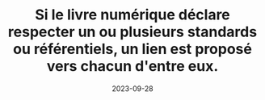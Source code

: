 ---
N: '110'
Rubrique: Identification et contact
title: Si le livre numérique déclare respecter un ou plusieurs standards ou référentiels, un lien est proposé vers chacun d'entre eux. 
detail: Si le site déclare respecter un ou plusieurs standards ou référentiels, un lien est proposé vers chacun d'entre eux. 
abstract: 
categories: [" Identification et contact"]
agrege: O4110-E021
opquast: '4 110'
indiceebook: '21'
description: "Règle n° 021"
weight:  021
actif: '1'
layout: rules
date: 2023-09-28
tags: ["", ""]
objectif: ["", ""]
Meo: [""]
Controle: ""
Author: "Opquast"
steps: ["", ""]
---